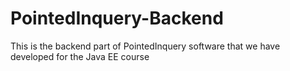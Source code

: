 # PointedInquery-Backend

This is the backend part of PointedInquery software that we have developed for the Java EE course
